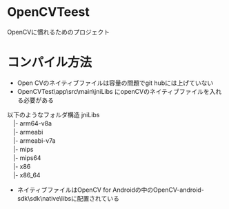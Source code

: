 ﻿# OpenCVTeest
OpenCVに慣れるためのプロジェクト

# コンパイル方法

* Open CVのネイティブファイルは容量の問題でgit hubには上げていない
* OpenCVTest\app\src\main\jniLibs にopenCVのネイティブファイルを入れる必要がある

以下のようなフォルダ構造
jniLibs  
　|- arm64-v8a  
　|- armeabi  
　|- armeabi-v7a  
　|- mips  
　|- mips64  
　|- x86  
　|- x86_64  


* ネイティブファイルはOpenCV for Androidの中のOpenCV-android-sdk\sdk\native\libsに配置されている
